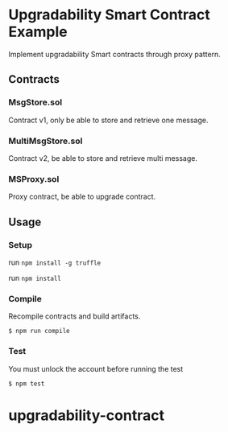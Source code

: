 # Upgradability Smart Contract Example

Implement upgradability Smart contracts through proxy pattern.

## Contracts

### MsgStore.sol

Contract v1, only be able to store and retrieve one message.

### MultiMsgStore.sol

Contract v2, be able to store and retrieve multi message.

### MSProxy.sol

Proxy contract, be able to upgrade contract.

## Usage

### Setup

run `npm install -g truffle`

run `npm install`

### Compile

Recompile contracts and build artifacts.

```
$ npm run compile
```

### Test

You must unlock the account before running the test

```
$ npm test
```
# upgradability-contract
